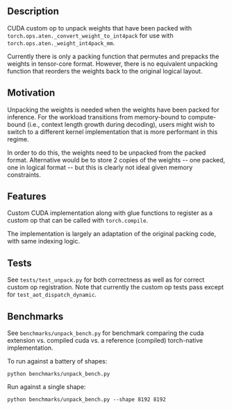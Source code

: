 ## Description

CUDA custom op to unpack weights that have been packed with `torch.ops.aten._convert_weight_to_int4pack` for use with `torch.ops.aten._weight_int4pack_mm`.  

Currently there is only a packing function that permutes and prepacks the weights in tensor-core format.  However, there is no equivalent unpacking function that reorders the weights back to the original logical layout.

## Motivation
Unpacking the weights is needed when the weights have been packed for inference.  For the workload transitions from memory-bound to compute-bound (i.e., context length growth during decoding), users might wish to switch to a different kernel implementation that is more performant in this regime.  

In order to do this, the weights need to be unpacked from the packed format.  Alternative would be to store 2 copies of the weights -- one packed, one in logical format -- but this is clearly not ideal given memory constraints.

## Features
Custom CUDA implementation along with glue functions to register as a custom op that can be called with `torch.compile`.

The implementation is largely an adaptation of the original packing code, with same indexing logic.

## Tests
See `tests/test_unpack.py` for both correctness as well as for correct custom op registration.  Note that currently the custom op tests pass except for `test_aot_dispatch_dynamic`.

## Benchmarks
See `benchmarks/unpack_bench.py` for benchmark comparing the cuda extension vs. compiled cuda vs. a reference (compiled) torch-native implementation.

To run against a battery of shapes:
```
python benchmarks/unpack_bench.py
```

Run against a single shape:
```
python benchmarks/unpack_bench.py --shape 8192 8192
```
